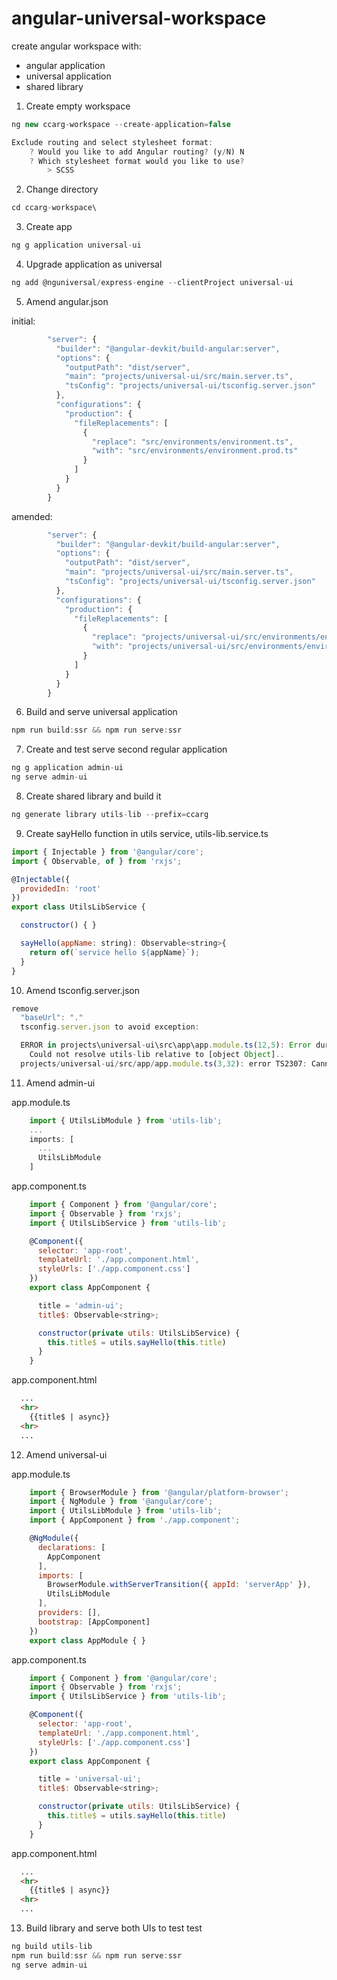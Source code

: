 # angular-universal-workspace
create angular workspace with:
 - angular application
 - universal application 
 - shared library

1. Create empty workspace

```javascript
ng new ccarg-workspace --create-application=false

Exclude routing and select stylesheet format:
    ? Would you like to add Angular routing? (y/N) N
    ? Which stylesheet format would you like to use?  
        > SCSS   
```

2. Change directory 

```javascript
cd ccarg-workspace\
```

3. Create app

```javascript
ng g application universal-ui
```

4. Upgrade application as universal

```javascript
ng add @nguniversal/express-engine --clientProject universal-ui
```

5. Amend angular.json

initial:

```javascript
        "server": {
          "builder": "@angular-devkit/build-angular:server",
          "options": {
            "outputPath": "dist/server",
            "main": "projects/universal-ui/src/main.server.ts",
            "tsConfig": "projects/universal-ui/tsconfig.server.json"
          },
          "configurations": {
            "production": {
              "fileReplacements": [
                {
                  "replace": "src/environments/environment.ts",
                  "with": "src/environments/environment.prod.ts"
                }
              ]
            }
          }
        }
```

amended:

```javascript
        "server": {
          "builder": "@angular-devkit/build-angular:server",
          "options": {
            "outputPath": "dist/server",
            "main": "projects/universal-ui/src/main.server.ts",
            "tsConfig": "projects/universal-ui/tsconfig.server.json"
          },
          "configurations": {
            "production": {
              "fileReplacements": [
                {
                  "replace": "projects/universal-ui/src/environments/environment.ts",
                  "with": "projects/universal-ui/src/environments/environment.prod.ts"
                }
              ]
            }
          }
        }
```

6. Build and serve universal application

```javascript
npm run build:ssr && npm run serve:ssr
```

7. Create and test serve second regular application

```javascript
ng g application admin-ui
ng serve admin-ui
```

8. Create shared library and build it

```javascript
ng generate library utils-lib --prefix=ccarg
```

9. Create sayHello function in utils service, utils-lib.service.ts

```javascript
import { Injectable } from '@angular/core';
import { Observable, of } from 'rxjs';

@Injectable({
  providedIn: 'root'
})
export class UtilsLibService {

  constructor() { }

  sayHello(appName: string): Observable<string>{
    return of(`service hello ${appName}`);
  }
}
```

10. Amend tsconfig.server.json

```javascript
remove 
  "baseUrl": "."
  tsconfig.server.json to avoid exception:

  ERROR in projects\universal-ui\src\app\app.module.ts(12,5): Error during template compile of 'AppModule'
    Could not resolve utils-lib relative to [object Object]..
  projects/universal-ui/src/app/app.module.ts(3,32): error TS2307: Cannot find module 'utils-lib'.
```

11. Amend admin-ui

  app.module.ts

```javascript
    import { UtilsLibModule } from 'utils-lib';
    ...
    imports: [
      ...
      UtilsLibModule
    ]
```

  app.component.ts

```javascript
    import { Component } from '@angular/core';
    import { Observable } from 'rxjs';
    import { UtilsLibService } from 'utils-lib';

    @Component({
      selector: 'app-root',
      templateUrl: './app.component.html',
      styleUrls: ['./app.component.css']
    })
    export class AppComponent {

      title = 'admin-ui';
      title$: Observable<string>;

      constructor(private utils: UtilsLibService) {
        this.title$ = utils.sayHello(this.title)
      }
    }    
```

  app.component.html

```html
  ...
  <hr>
    {{title$ | async}}
  <hr>  
  ...
```

12. Amend universal-ui

  app.module.ts

```javascript
    import { BrowserModule } from '@angular/platform-browser';
    import { NgModule } from '@angular/core';
    import { UtilsLibModule } from 'utils-lib';
    import { AppComponent } from './app.component';

    @NgModule({
      declarations: [
        AppComponent
      ],
      imports: [
        BrowserModule.withServerTransition({ appId: 'serverApp' }),
        UtilsLibModule
      ],
      providers: [],
      bootstrap: [AppComponent]
    })
    export class AppModule { }
```

  app.component.ts

```javascript
    import { Component } from '@angular/core';
    import { Observable } from 'rxjs';
    import { UtilsLibService } from 'utils-lib';

    @Component({
      selector: 'app-root',
      templateUrl: './app.component.html',
      styleUrls: ['./app.component.css']
    })
    export class AppComponent {

      title = 'universal-ui';
      title$: Observable<string>;

      constructor(private utils: UtilsLibService) {
        this.title$ = utils.sayHello(this.title)
      }
    }    
```

  app.component.html

```html
  ...
  <hr>
    {{title$ | async}}
  <hr>  
  ...  
```

13. Build library and serve both UIs to test test

```javascript
ng build utils-lib
npm run build:ssr && npm run serve:ssr
ng serve admin-ui
```